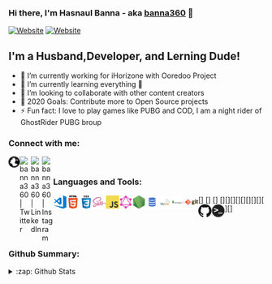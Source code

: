 ### Hi there, I'm Hasnaul Banna - aka [banna360][website] 👋

[![Website](https://img.shields.io/website?label=banna360.com&style=for-the-badge&url=https%3A%2F%2Fbanna360.com)](https://banna360.com)
[![Website](https://img.shields.io/website?label=hasanulbanna.com&style=for-the-badge&color=1DA1F2&url=https%3A%2F%2Fhasanulbanna.com)](https://hasanulbanna.com)

## I'm a Husband,Developer, and Lerning Dude!

- 🔭  I’m currently working for iHorizone with Ooredoo Project
- 🌱  I’m currently learning everything 🤣
- 👯  I’m looking to collaborate with other content creators
- 🥅  2020 Goals: Contribute more to Open Source projects
- ⚡  Fun fact: I love to play games like PUBG and COD, I am a night rider of GhostRider PUBG broup


### Connect with me:

[<img align="left" alt="banna360.com" width="22px" src="https://raw.githubusercontent.com/iconic/open-iconic/master/svg/globe.svg" />][website]
[<img align="left" alt="banna360 | Twitter" width="22px" src="https://cdn.jsdelivr.net/npm/simple-icons@v3/icons/twitter.svg" />][twitter]
[<img align="left" alt="banna360 | LinkedIn" width="22px" src="https://cdn.jsdelivr.net/npm/simple-icons@v3/icons/linkedin.svg" />][linkedin]
[<img align="left" alt="banna360 | Instagram" width="22px" src="https://cdn.jsdelivr.net/npm/simple-icons@v3/icons/instagram.svg" />][instagram]

<br />

### Languages and Tools:

[<img align="left" alt="Visual Studio Code" width="26px" src="https://raw.githubusercontent.com/github/explore/80688e429a7d4ef2fca1e82350fe8e3517d3494d/topics/visual-studio-code/visual-studio-code.png" />]
[<img align="left" alt="HTML5" width="26px" src="https://raw.githubusercontent.com/github/explore/80688e429a7d4ef2fca1e82350fe8e3517d3494d/topics/html/html.png" />]
[<img align="left" alt="CSS3" width="26px" src="https://raw.githubusercontent.com/github/explore/80688e429a7d4ef2fca1e82350fe8e3517d3494d/topics/css/css.png" />]
[<img align="left" alt="Sass" width="26px" src="https://raw.githubusercontent.com/github/explore/80688e429a7d4ef2fca1e82350fe8e3517d3494d/topics/sass/sass.png" />][<img align="left" alt="JavaScript" width="26px" src="https://raw.githubusercontent.com/github/explore/80688e429a7d4ef2fca1e82350fe8e3517d3494d/topics/javascript/javascript.png" />][<img align="left" alt="GraphQL" width="26px" src="https://raw.githubusercontent.com/github/explore/80688e429a7d4ef2fca1e82350fe8e3517d3494d/topics/graphql/graphql.png" />][<img align="left" alt="Node.js" width="26px" src="https://raw.githubusercontent.com/github/explore/80688e429a7d4ef2fca1e82350fe8e3517d3494d/topics/nodejs/nodejs.png" />][<img align="left" alt="SQL" width="26px" src="https://raw.githubusercontent.com/github/explore/80688e429a7d4ef2fca1e82350fe8e3517d3494d/topics/sql/sql.png" />][<img align="left" alt="MySQL" width="26px" src="https://raw.githubusercontent.com/github/explore/80688e429a7d4ef2fca1e82350fe8e3517d3494d/topics/mysql/mysql.png" />][<img align="left" alt="MongoDB" width="26px" src="https://raw.githubusercontent.com/github/explore/80688e429a7d4ef2fca1e82350fe8e3517d3494d/topics/mongodb/mongodb.png" />][<img align="left" alt="Git" width="26px" src="https://raw.githubusercontent.com/github/explore/80688e429a7d4ef2fca1e82350fe8e3517d3494d/topics/git/git.png" />][<img align="left" alt="GitHub" width="26px" src="https://raw.githubusercontent.com/github/explore/78df643247d429f6cc873026c0622819ad797942/topics/github/github.png" />][<img align="left" alt="Terminal" width="26px" src="https://raw.githubusercontent.com/github/explore/80688e429a7d4ef2fca1e82350fe8e3517d3494d/topics/terminal/terminal.png" />]

<br />
<br />

### Github Summary:
</details>

<details>
  <summary>:zap: Github Stats</summary>

  <img align="left" alt="Banna360's Github Stats" src="https://github-readme-stats.codestackr.vercel.app/api?username=banna360&show_icons=true&hide_border=true" />

</details>


[website]: https://hasanulbanna.com
[twitter]: https://twitter.com/hasanulbanna
[instagram]: https://instagram.com/hasanulbanna
[linkedin]: https://linkedin.com/in/banna360
